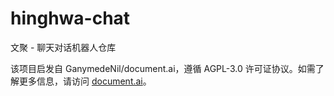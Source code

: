# hinghwa-chat

文聚 - 聊天对话机器人仓库

该项目启发自 GanymedeNil/document.ai，遵循 AGPL-3.0 许可证协议。如需了解更多信息，请访问 [document.ai](https://github.com/GanymedeNil/document.ai)。
